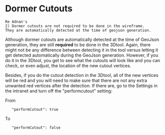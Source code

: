 # Dormer Cutouts

```text
Re Adnan's 
2) Dormer cutouts are not required to be done in the wireframe. 
They are automatically detected at the time of geojson generation.
```

Although dormer cutouts are automatically detected at the time of GeoJson generation, they are still **required** to be done in the 3Dtool. Again, there might not be any difference between detecting it in the tool versus letting it get detected automatically during the GeoJson generation. However, if you do it in the 3Dtool, you get to see what the cutouts will look like and you can check, or even adjust, the location of the new cutout vertices.

Besides, if you do the cutout detection in the 3Dtool, all of the new vertices will be red and you will need to make sure that there are not any extra unwanted red vertices after the detection. If there are, go to the Settings in the intranet and turn off the "performcutout" setting:

From

```text
   "performCutout": true
```

To

```text
   "performCutout": false
```

## 

